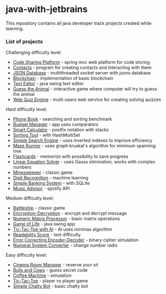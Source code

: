 # java-with-jetbrains

This repository contains all java developer track projects created while learning.

### List of projects

Challenging difficulty level:
- [Code Sharing Platform] - spring mvc web platform for code storing
- [Contacts] - program for creating contacts and interacting with them
- [JSON Database] - multithreaded socket server with jsons database
- [Blockchain] - implementation of basic blockchain
- [Text Editor] - java swing text editor
- [Guess the Animal] - interactive game where computer will try to guess the animal
- [Web Quiz Engine] - multi-users web service for creating solving quizzes

Hard difficulty level:
- [Phone Book] - searching and sorting benchmark
- [Budget Manager] - app uses comparators
- [Smart Calculator] - postfix notation with stacks
- [Sorting Tool] - with HashMultiSet
- [Simple Search Engine] - uses inverted indexes to improve efficiency
- [Maze Runner] - uses graph kruskal's algorithm for minimum spanning tree
- [Flashcards] - memorize with possibility to save progress
- [Linear Equation Solver] - uses Gauss elimination, works with complex numbers
- [Minesweeper] - classic game
- [Digit Recognition] - machine learning
- [Simple Banking System] - with SQLite
- [Music Advisor] - spotify API

Medium difficulty level:
- [Battleship] - classic game
- [Encryption-Decryption] - encrypt and decrypt message
- [Numeric Matrix Processor] - basic matrix operations
- [Game of Life] - java swing app
- [Tic-Tac-Toe with AI] - AI uses minimax algorithm
- [Readability Score] - text difficulty
- [Error Correcting Encoder-Decoder] - binary cipher simulation
- [Numeral System Converter] - change number radix

Easy difficulty level:
  - [Cinema Room Manager] - reserve your sit
  - [Bulls and Cows] - guess secret code
  - [Coffee Machine] - simulation
  - [Tic-Tac-Toe] - player vs player game
  - [Simple Chatty Bot] - basic chatty bot



   [Cinema Room Manager]: <easy/cinema>
   [Bulls and Cows]: <easy/bullscows>
   [Coffee Machine]: <easy/machine>
   [Tic-Tac-Toe]: <easy/tictactoe>
   [Simple Chatty Bot]: <easy/bot>
   
   [Battleship]: <medium/battleship>
   [Encryption-Decryption]: <medium/encryptdecrypt>
   [Numeric Matrix Processor]: <medium/processor>
   [Game of Life]: <medium/life>
   [Tic-Tac-Toe with AI]: <medium/tictactoeai>
   [Readability Score]: <medium/readability>
   [Error Correcting Encoder-Decoder]: <medium/correcter>
   [Numeral System Converter]: <medium/converter>
   
   [Phone Book]: <hard/phonebook>
   [Budget Manager]: <hard/budget>
   [Smart Calculator]: <hard/calculator>
   [Sorting Tool]: <hard/sorting>
   [Simple Search Engine]: <hard/search>
   [Maze Runner]: <hard/maze>
   [Flashcards]: <hard/flashcards>
   [Linear Equation Solver]: <hard/solver>
   [Minesweeper]: <hard/minesweeper>
   [Digit Recognition]: <hard/recognition>
   [Simple Banking System]: <hard/banking>
   [Music Advisor]: <hard/advisor>

   [Code Sharing Platform]: <challenging/platform>
   [Contacts]: <challenging/contacts>
   [JSON Database]: <challenging/jsondatabase>
   [Blockchain]: <challenging/blockchain>
   [Text Editor]: <challenging/editor>
   [Guess the Animal]: <challenging/animals>
   [Web Quiz Engine]: <challenging/engine>
